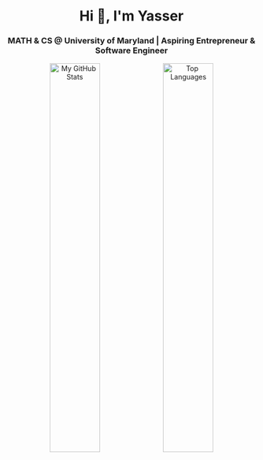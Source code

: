 <h1 align="center">Hi 👋, I'm Yasser</h1>
<h3 align="center">MATH & CS @ University of Maryland | Aspiring Entrepreneur & Software Engineer</h3>

<div align="center">
  <img
    alt="My GitHub Stats"
    src="https://github-readme-stats.vercel.app/api?username=daimouchayasser&show_icons=true&theme=dracula"
    width="45%"
  />
  <img
    alt="Top Languages"
    src="https://github-readme-stats.vercel.app/api/top-langs/?username=daimouchayasser&layout=compact&theme=dracula"
    width="45%"
  />
</div>
